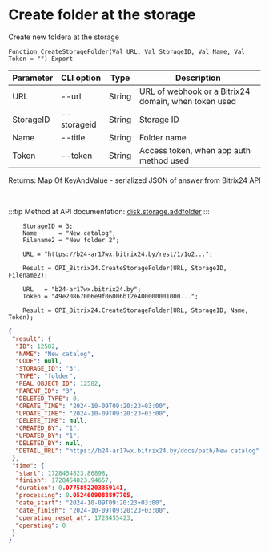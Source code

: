 ﻿---
sidebar_position: 6
---

# Create folder at the storage
 Create new foldera at the storage



`Function CreateStorageFolder(Val URL, Val StorageID, Val Name, Val Token = "") Export`

  | Parameter | CLI option | Type | Description |
  |-|-|-|-|
  | URL | --url | String | URL of webhook or a Bitrix24 domain, when token used |
  | StorageID | --storageid | String | Storage ID |
  | Name | --title | String | Folder name |
  | Token | --token | String | Access token, when app auth method used |

  
  Returns:  Map Of KeyAndValue - serialized JSON of answer from Bitrix24 API

<br/>

:::tip
Method at API documentation: [disk.storage.addfolder](https://dev.1c-bitrix.ru/rest_help/disk/storage/disk_storage_addfolder.php)
:::
<br/>


```bsl title="Code example"
    StorageID = 3;
    Name      = "New catalog";
    Filename2 = "New folder 2";

    URL = "https://b24-ar17wx.bitrix24.by/rest/1/1o2...";

    Result = OPI_Bitrix24.CreateStorageFolder(URL, StorageID, Filename2);

    URL   = "b24-ar17wx.bitrix24.by";
    Token = "49e20867006e9f06006b12e400000001000...";

    Result = OPI_Bitrix24.CreateStorageFolder(URL, StorageID, Name, Token);
```
 



```json title="Result"
{
 "result": {
  "ID": 12582,
  "NAME": "New catalog",
  "CODE": null,
  "STORAGE_ID": "3",
  "TYPE": "folder",
  "REAL_OBJECT_ID": 12582,
  "PARENT_ID": "3",
  "DELETED_TYPE": 0,
  "CREATE_TIME": "2024-10-09T09:20:23+03:00",
  "UPDATE_TIME": "2024-10-09T09:20:23+03:00",
  "DELETE_TIME": null,
  "CREATED_BY": "1",
  "UPDATED_BY": "1",
  "DELETED_BY": null,
  "DETAIL_URL": "https://b24-ar17wx.bitrix24.by/docs/path/New catalog"
 },
 "time": {
  "start": 1728454823.86898,
  "finish": 1728454823.94657,
  "duration": 0.0775852203369141,
  "processing": 0.0524609088897705,
  "date_start": "2024-10-09T09:20:23+03:00",
  "date_finish": "2024-10-09T09:20:23+03:00",
  "operating_reset_at": 1728455423,
  "operating": 0
 }
}
```
